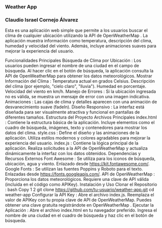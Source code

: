 ### Weather App

### Claudio Israel Cornejo Álvarez 

Esta es una aplicación web simple que permite a los usuarios buscar el clima de cualquier ubicación utilizando la API de OpenWeatherMap . La aplicación muestra información como temperatura, descripción del clima, humedad y velocidad del viento. Además, incluye animaciones suaves para mejorar la experiencia del usuario.

Funcionalidades Principales
Búsqueda de Clima por Ubicación :
Los usuarios pueden ingresar el nombre de una ciudad en el campo de búsqueda.
Al hacer clic en el botón de búsqueda, la aplicación consulta la API de OpenWeatherMap para obtener los datos meteorológicos.
Mostrar Información del Clima :
Temperatura actual en grados Celsius.
Descripción del clima (por ejemplo, "cielo claro", "lluvia").
Humedad en porcentaje.
Velocidad del viento en km/h.
Manejo de Errores :
Si la ubicación ingresada no es válida, se muestra un mensaje de error con una imagen indicativa.
Animaciones :
Las cajas de clima y detalles aparecen con una animación de desvanecimiento suave (fadeIn).
Diseño Responsivo :
La interfaz está diseñada para ser visualmente atractiva y funcional en pantallas de diferentes tamaños.
Estructura del Proyecto
Archivos Principales
index.html :
Contiene la estructura básica de la aplicación.
Incluye elementos como el cuadro de búsqueda, imágenes, texto y contenedores para mostrar los datos del clima.
style.css :
Define el diseño y las animaciones de la aplicación.
Utiliza estilos modernos y colores agradables para mejorar la experiencia del usuario.
index.js :
Contiene la lógica principal de la aplicación.
Realiza solicitudes a la API de OpenWeatherMap y actualiza dinámicamente la interfaz con los datos obtenidos.
Dependencias y Recursos Externos
Font Awesome :
Se utiliza para los iconos de búsqueda, ubicación, agua y viento.
Enlazado desde https://kit.fontawesome.com/.
Google Fonts :
Se utilizan las fuentes Poppins y Roboto para el texto.
Enlazadas desde https://fonts.googleapis.com/.
API de OpenWeatherMap :
Proporciona los datos meteorológicos.
Requiere una clave de API válida (incluida en el código como APIKey).
Instalación y Uso
Clonar el Repositorio :
bash
Copy
1
2
git clone https://github.com/tu-usuario/weather-app.git
cd weather-app
Configurar la API Key :
Abre el archivo index.js.
Reemplaza el valor de APIKey con tu propia clave de API de OpenWeatherMap. Puedes obtener una clave gratuita registrándote en OpenWeatherMap .
Ejecutar la Aplicación :
Abre el archivo index.html en tu navegador preferido.
Ingresa el nombre de una ciudad en el cuadro de búsqueda y haz clic en el botón de búsqueda.
